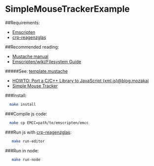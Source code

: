 SimpleMouseTrackerExample
=========================

##Requirements:
  * [Emscripten](https://github.com/kripken/emscripten/wiki/Tutorial)
  * [crp-reagenzglas](https://github.com/CrowdProcess/crp-reagenzglas)
  
##Recommended reading:
 * [Mustache manual](http://mustache.github.io/mustache.5.html)
 * [Emscripten/wiki/Filesystem Guide](https://github.com/kripken/emscripten/wiki/Filesystem-Guide)
  
#####See: [template.mustache](https://github.com/sergio2540/FireSim-Emscripten/blob/master/crowdprocess/pre/template/template.mustache)

 * [HOWTO: Port a C/C++ Library to JavaScript (xml.js)@blog.mozakai](http://mozakai.blogspot.pt/2012/03/howto-port-cc-library-to-javascript.html)
 * [Simple Mouse Tracker](https://github.com/joseaccruz/SimpleMouseTracker)
 

###Install:

```bash 
  make install
```

###Compile js code: 

```bash 
  make cp EMCC=path/to/emscripten/emcc
```

###Run js with [crp-reagenzglas](https://github.com/CrowdProcess/crp-reagenzglas): 

```bash
   make run-editor
```

###Run in node: 

```bash
   make run-node
```
